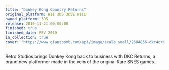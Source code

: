 ```yaml
---
title: "Donkey Kong Country Returns"
original_platform: WII 3DS 3DSE WIIU
owned_platform: 3DS
release: 2010-11-21 00:00:00
finished: true
finished_date: FEV 2019 
in_collection: true
cover: "https://www.giantbomb.com/api/image/scale_small/2684856-dkc4crop.jpg"
---
```


Retro Studios brings Donkey Kong back to business with DKC Returns, a brand new platformer made in the vein of the original Rare SNES games.
